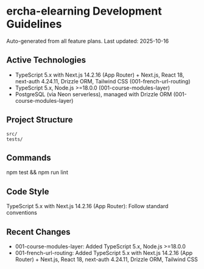# ercha-elearning Development Guidelines

Auto-generated from all feature plans. Last updated: 2025-10-16

## Active Technologies
- TypeScript 5.x with Next.js 14.2.16 (App Router) + Next.js, React 18, next-auth 4.24.11, Drizzle ORM, Tailwind CSS (001-french-url-routing)
- TypeScript 5.x, Node.js >=18.0.0 (001-course-modules-layer)
- PostgreSQL (via Neon serverless), managed with Drizzle ORM (001-course-modules-layer)

## Project Structure
```
src/
tests/
```

## Commands
npm test && npm run lint

## Code Style
TypeScript 5.x with Next.js 14.2.16 (App Router): Follow standard conventions

## Recent Changes
- 001-course-modules-layer: Added TypeScript 5.x, Node.js >=18.0.0
- 001-french-url-routing: Added TypeScript 5.x with Next.js 14.2.16 (App Router) + Next.js, React 18, next-auth 4.24.11, Drizzle ORM, Tailwind CSS

<!-- MANUAL ADDITIONS START -->
<!-- MANUAL ADDITIONS END -->
